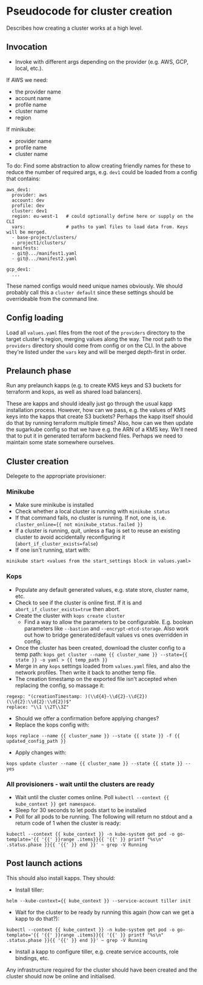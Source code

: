 # Pseudocode for cluster creation
Describes how creating a cluster works at a high level.

## Invocation
* Invoke with different args depending on the provider (e.g. AWS, GCP, local, etc.). 

If AWS we need:
* the provider name
* account name
* profile name
* cluster name
* region

If minikube:
* provider name
* profile name
* cluster name

To do: Find some abstraction to allow creating friendly names for these to
reduce the number of required args, e.g. `dev1` could be loaded from
a config that contains:
```
aws_dev1:
  provider: aws
  account: dev
  profile: dev
  cluster: dev1
  region: eu-west-1   # could optionally define here or supply on the CLI
  vars:               # paths to yaml files to load data from. Keys will be merged. 
  - base-project/clusters/
  - project1/clusters/
  manifests:
  - git@.../manifest1.yaml
  - git@.../manifest2.yaml

gcp_dev1:
  ...
```

These named configs would need unique names obviously. We should probably call
this a `cluster default` since these settings should be overrideable from the
command line.

## Config loading
Load all `values.yaml` files from the root of the `providers` directory
to the target cluster's region, merging values along the way. The root path
to  the `providers` directory should come from config or on the CLI. In the 
above they're listed under the `vars` key and will be merged depth-first in 
order.

## Prelaunch phase
Run any prelaunch kapps (e.g. to create KMS keys and S3 buckets for terraform
and kops, as well as shared load balancers). 

These are kapps and should ideally just go through the usual kapp installation 
process. However, how can we pass, e.g. the values of KMS keys into the kapps
that create S3 buckets? Perhaps the kapp itself should do that by running 
terraform multiple times? Also, how can we then update the sugarkube config
so that we have e.g. the ARN of a KMS key. We'll need that to put it in 
generated terraform backend files. Perhaps we need to maintain some state
somewhere ourselves.

## Cluster creation

Delegete to the appropriate provisioner:

### Minikube
* Make sure minikube is installed
* Check whether a local cluster is running with `minikube status`
* If that command fails, no cluster is running. If not, one is, i.e.
  `cluster_online={{ not minikube_status.failed }}`
* If a cluster is running, quit, unless a flag is set to reuse an existing
  cluster to avoid accidentally reconfiguring it (`abort_if_cluster_exists=false`)
* If one isn't running, start with:
```
minikube start <values from the start_settings block in values.yaml>
```

### Kops
* Populate any default generated values, e.g. state store, cluster name, etc.
* Check to see if the cluster is online first. If it is and `abort_if_cluster_exists=true`
  then abort.
* Create the cluster with `kops create cluster`
  * Find a way to allow the parameters to be configurable. E.g. boolean 
    parameters like `--bastion` and `--encrypt-etcd-storage`. Also work out
    how to bridge generated/default values vs ones overridden in config.
* Once the cluster has been created, download the cluster config to a temp
  path: `kops get cluster --name {{ cluster_name }} --state={{ state }} -o yaml > {{ temp_path }}`
* Merge in any `kops` settings loaded from `values.yaml` files, and also the 
  network profiles. Then write it back to another temp file.
* The creation timestamp on the exported file isn't accepted when replacing the 
  config, so massage it: 
```
regexp: "(creationTimestamp: )(\\d{4}-\\d{2}-\\d{2}) (\\d{2}:\\d{2}:\\d{2})$"
replace: "\\1 \\2T\\3Z"
```
* Should we offer a confirmation before applying changes?
* Replace the kops config with: 
```
kops replace --name {{ cluster_name }} --state {{ state }} -f {{ updated_config_path }}
```
* Apply changes with:
```
kops update cluster --name {{ cluster_name }} --state {{ state }} --yes
```

### All provisioners - wait until the clusters are ready
* Wait until the cluster comes online. Poll `kubectl --context {{ kube_context }} get namespace`.
* Sleep for 30 seconds to let pods start to be installed
* Poll for all pods to be running. The following will return no stdout and a return code of 1 when the cluster is ready:
```
kubectl --context {{ kube_context }} -n kube-system get pod -o go-template='{{ '{{' }}range .items}}{{ '{{' }} printf "%s\n" .status.phase }}{{ '{{' }} end }}' ~ grep -V Running
```

## Post launch actions
This should also install kapps. They should:

* Install tiller:
```
helm --kube-context={{ kube_context }} --service-account tiller init
```
* Wait for the cluster to be ready by running this again (how can we get a kapp to do that?):
```
kubectl --context {{ kube_context }} -n kube-system get pod -o go-template='{{ '{{' }}range .items}}{{ '{{' }} printf "%s\n" .status.phase }}{{ '{{' }} end }}' ~ grep -V Running
```

* Install a kapp to configure tiller, e.g. create service accounts, role bindings, etc.

Any infrastructure required for the cluster should have been created and the 
cluster should now be online and initialised. 

